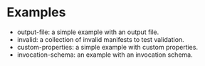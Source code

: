 # Examples

* output-file: a simple example with an output file.
* invalid: a collection of invalid manifests to test validation.
* custom-properties: a simple example with custom properties.
* invocation-schema: an example with an invocation schema.
